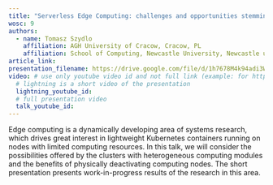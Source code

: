 ```yaml
---
title: "Serverless Edge Computing: challenges and opportunities stemming from heterogenous hardware"
wosc: 9
authors:
  - name: Tomasz Szydlo
    affiliation: AGH University of Cracow, Cracow, PL
    affiliation: School of Computing, Newcastle University, Newcastle upon Tyne, UK
article_link: 
presentation_filename: https://drive.google.com/file/d/1h7678M4k94adi3W-79_XQrpKFnmdnE4H/view?usp=drive_link
video: # use only youtube video id and not full link (example: for https://www.youtube.com/watch?v=xcJtL7QggTI, id is xcJtL7QggTI)
  # lightning is a short video of the presentation
  lightning_youtube_id: 
  # full presentation video
  talk_youtube_id: 
---
```


Edge computing is a dynamically developing area of ​​systems research, which drives great interest in lightweight Kubernetes containers running on nodes with limited computing resources. In this talk, we will consider the possibilities offered by the clusters with heterogeneous computing modules and the benefits of physically deactivating computing nodes. The short presentation presents work-in-progress results of the research in this area.